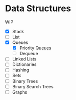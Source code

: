 # Data Structures

WIP

- [x] Stack
- [ ] List
- [x] Queues
  - [x] Priority Queues
  - [ ] Dequeue
- [ ] Linked Lists
- [ ] Dictionaries
- [ ] Hashing
- [ ] Sets
- [ ] Binary Trees
- [ ] Binary Search Trees
- [ ] Graphs
